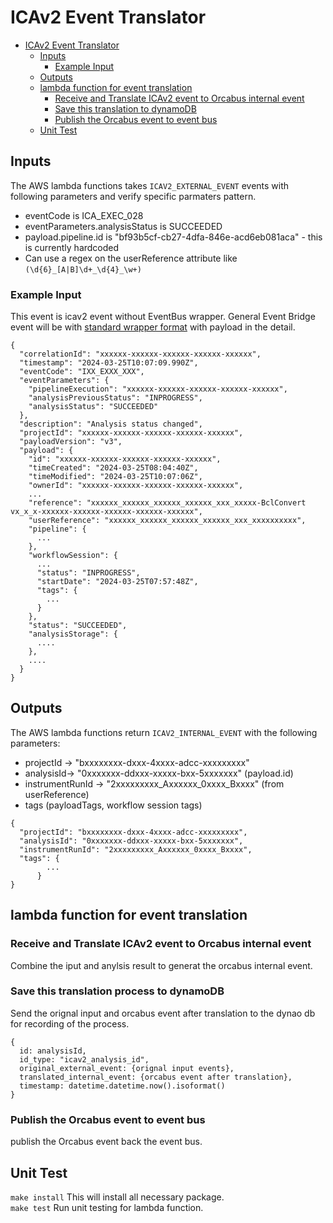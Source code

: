 # ICAv2 Event Translator

<!-- TOC -->
* [ICAv2 Event Translator](#icav2-event-translator)
  * [Inputs](#inputs)
    * [Example Input](#example-input)
  * [Outputs](#outputs)
  * [lambda function for event translation](#lambda-function-for-event-translation)
    * [Receive and Translate ICAv2 event to Orcabus internal event](#receive-and-translate-icav2-event-to-orcabus-internal-event)
    * [Save this translation to dynamoDB](#save-this-translation-process-to-dynamodb)
    * [Publish the Orcabus event to event bus](#publish-the-orcabus-event-to-event-bus)
  * [Unit Test](#unit-test)
<!-- TOC -->


## Inputs

The AWS lambda functions takes ```ICAV2_EXTERNAL_EVENT``` events with following parameters and verify specific parmaters pattern.

* eventCode is ICA_EXEC_028
* eventParameters.analysisStatus is SUCCEEDED
* payload.pipeline.id is "bf93b5cf-cb27-4dfa-846e-acd6eb081aca" - this is currently hardcoded
* Can use a regex on the userReference attribute like `(\d{6}_[A|B]\d+_\d{4}_\w+)`

### Example Input
This event is icav2 event without EventBus wrapper. General Event Bridge event will be with [standard wrapper format](https://docs.aws.amazon.com/eventbridge/latest/userguide/eb-events-structure.html) with payload in the detail.
```json5
{
  "correlationId": "xxxxxx-xxxxxx-xxxxxx-xxxxxx-xxxxxx",
  "timestamp": "2024-03-25T10:07:09.990Z",
  "eventCode": "IXX_EXXX_XXX",
  "eventParameters": {
    "pipelineExecution": "xxxxxx-xxxxxx-xxxxxx-xxxxxx-xxxxxx",
    "analysisPreviousStatus": "INPROGRESS",
    "analysisStatus": "SUCCEEDED"
  },
  "description": "Analysis status changed",
  "projectId": "xxxxxx-xxxxxx-xxxxxx-xxxxxx-xxxxxx",
  "payloadVersion": "v3",
  "payload": {
    "id": "xxxxxx-xxxxxx-xxxxxx-xxxxxx-xxxxxx",
    "timeCreated": "2024-03-25T08:04:40Z",
    "timeModified": "2024-03-25T10:07:06Z",
    "ownerId": "xxxxxx-xxxxxx-xxxxxx-xxxxxx-xxxxxx",
    ...
    "reference": "xxxxxx_xxxxxx_xxxxxx_xxxxxx_xxx_xxxxx-BclConvert vx_x_x-xxxxxx-xxxxxx-xxxxxx-xxxxxx-xxxxxx",
    "userReference": "xxxxxx_xxxxxx_xxxxxx_xxxxxx_xxx_xxxxxxxxxx",
    "pipeline": {
      ...
    },
    "workflowSession": {
      ...
      "status": "INPROGRESS",
      "startDate": "2024-03-25T07:57:48Z",
      "tags": {
        ...
      }
    },
    "status": "SUCCEEDED",
    "analysisStorage": {
      ....
    },
    ....
  }
}
```

## Outputs

The AWS lambda functions return ```ICAV2_INTERNAL_EVENT``` with the following parameters:

* projectId ->  "bxxxxxxxx-dxxx-4xxxx-adcc-xxxxxxxxx"
* analysisId->  "0xxxxxxx-ddxxx-xxxxx-bxx-5xxxxxxx" (payload.id)
* instrumentRunId -> "2xxxxxxxxx_Axxxxxx_0xxxx_Bxxxx" (from userReference)
* tags (payloadTags, workflow session tags)
```json5
{
  "projectId": "bxxxxxxxx-dxxx-4xxxx-adcc-xxxxxxxxx",
  "analysisId": "0xxxxxxx-ddxxx-xxxxx-bxx-5xxxxxxx",
  "instrumentRunId": "2xxxxxxxxx_Axxxxxx_0xxxx_Bxxxx",
  "tags": {
        ...
      }
}
```

## lambda function for event translation

### Receive and Translate ICAv2 event to Orcabus internal event
Combine the iput and anylsis result to generat the orcabus internal event.

### Save this translation process to dynamoDB
Send the orignal input and orcabus event after translation to the dynao db for recording of the process. 
```json5
{
  id: analysisId,
  id_type: "icav2_analysis_id",
  original_external_event: {orignal input events},
  translated_internal_event: {orcabus event after translation},
  timestamp: datetime.datetime.now().isoformat()
}
 ```

### Publish the Orcabus event to event bus
publish the Orcabus event back the event bus.

## Unit Test

```make install```
This will install all necessary package.\
```make test```
Run unit testing for lambda function.